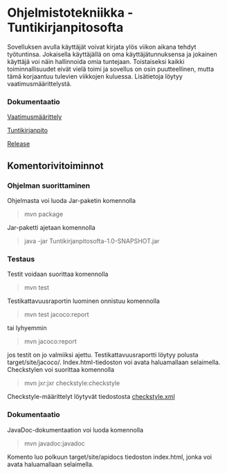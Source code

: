 
# Ohjelmistotekniikka - Tuntikirjanpitosofta

Sovelluksen avulla käyttäjät voivat kirjata ylös viikon aikana tehdyt työtuntinsa. Jokaisella käyttäjällä on oma käyttäjätunnuksensa ja jokainen käyttäjä voi näin hallinnoida omia tuntejaan. Toistaiseksi kaikki toiminnallisuudet eivät vielä toimi ja sovellus on osin puutteellinen, mutta tämä korjaantuu tulevien viikkojen kuluessa. Lisätietoja löytyy vaatimusmäärittelystä.

### Dokumentaatio 

[Vaatimusmäärittely](https://github.com/jussinie/ot-harjoitustyo/blob/master/Tuntikirjanpitosofta/dokumentaatio/vaatimusmaarittely.md)

[Tuntikirjanpito](https://github.com/jussinie/ot-harjoitustyo/blob/master/Tuntikirjanpitosofta/dokumentaatio/tuntikirjanpito.md)

[Release](https://github.com/jussinie/ot-harjoitustyo/releases/tag/viikko5)

## Komentorivitoiminnot

### Ohjelman suorittaminen
Ohjelmasta voi luoda Jar-paketin komennolla 
> mvn package

Jar-paketti ajetaan komennolla
> java -jar Tuntikirjanpitosofta-1.0-SNAPSHOT.jar

### Testaus
Testit voidaan suorittaa komennolla
> mvn test

Testikattavuusraportin luominen onnistuu komennolla 
> mvn test jacoco:report 

tai lyhyemmin 
> mvn jacoco:report

jos testit on jo valmiiksi ajettu. Testikattavuusraportti löytyy polusta target/site/jacoco/. Index.html-tiedoston voi avata haluamallaan selaimella. 
Checkstylen voi suorittaa komennolla 
> mvn jxr:jxr checkstyle:checkstyle

Checkstyle-määrittelyt löytyvät tiedostosta [checkstyle.xml](https://github.com/jussinie/ot-harjoitustyo/blob/master/Tuntikirjanpitosofta/checkstyle.xml)

### Dokumentaatio
JavaDoc-dokumentaation voi luoda komennolla
> mvn javadoc:javadoc

Komento luo polkuun target/site/apidocs tiedoston index.html, jonka voi avata haluamallaan selaimella.
